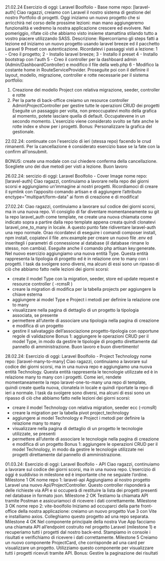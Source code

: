 21.02.24
Esercizio di oggi: Laravel Boolfolio - Base
nome repo: [laravel-auth]
Ciao ragazzi,
creiamo con Laravel il nostro sistema di gestione del nostro Portfolio di progetti.
Oggi iniziamo un nuovo progetto che si arricchirà nel corso delle prossime lezioni: man mano aggiungeremo funzionalità e vedremo la nostra applicazione crescere ed evolvere.
Nel pomeriggio, rifate ciò che abbiamo visto insieme stamattina stilando tutto a vostro piacere utilizzando SASS.
Descrizione:
Ripercorriamo gli steps fatti a lezione ed iniziamo un nuovo progetto usando laravel breeze ed il pacchetto Laravel 9 Preset con autenticazione.
Ricordatevi i passaggi visti a lezione:
1 - Creo il progetto;
2 - Installo laravel breeze;
3 - Installo il preset
4 - Installo bootstrap con l'auth
5 - Creo il controller per la dashboard admin (Admin/DashboardController) e modifico il file della web.php
6 - Modifico la costante home in RouteServiceProvider.
Proseguite poi con il definire il layout, modello, migrazione, controller e rotte necessarie per il sistema portfolio:
1. Creazione del modello Project con relativa migrazione, seeder, controller e rotte
2. Per la parte di back-office creiamo un resource controller Admin\ProjectController per gestire tutte le operazioni CRUD dei progetti
Eseguite un passaggio per volta, non preoccupatevi molto della grafica al momento, potete lasciare quella di default. Occupatevene in un secondo momento.
L'esercizio viene considerato svolto se fate anche le rotte index e show per i progetti.
Bonus:
Personalizzare la grafica del gestionale.

22.02.24:
continuate con l'esercizio di ieri (stessa repo) facendo le crud rimanenti. Per la cancellazione è considerato esercizio base se la fate con la confirm all'onsubmit.

BONUS: create una modale con cui chiedere conferma della cancellazione. Scegliete uno dei due metodi per visti a lezione.
Buon lavoro

26.02.24:
sercizio di oggi:
Laravel Boolfolio - Cover Image
nome repo: [laravel-auth]
Ciao ragazzi, continuiamo a lavorare nella repo dei giorni scorsi e aggiungiamo un’immagine ai nostri progetti. Ricordiamoci di creare il symlink con l’apposito comando artisan e di aggiungere l’attributo enctype="multipart/form-data" ai form di creazione e di modifica!

27.02.24:
Ciao ragazzi,
continuiamo a lavorare sul codice dei giorni scorsi, ma in una nuova repo.
Vi consiglio di far diventare momentaneamente su git la repo laravel_auth come template, ne create una nuova chiamata come indicato sopra a partire dalla repo template appena creata quindi clonatevi laravel_one_to_many in locale. A questo punto fate ridiventare laravel-auth una repo normale. Orao ricordatevi di eseguire i comandi composer install, npm install, copiatevi il file .env.example per creare un nuovo file .env ed inseritegli i parametri di connessione al database (il database rimane lo stesso, non cambia). Eseguite anche il comando php artisan key:generate.
Nel nuovo esercizio aggiungiamo una nuova entità Type. Questa entità rappresenta la tipologia di progetto ed è in relazione one to many con i progetti.
I task da svolgere sono diversi, ma alcuni di essi sono un ripasso di ciò che abbiamo fatto nelle lezioni dei giorni scorsi:
- create il model Type con la migration, seeder, store ed update request e resource controller ( -rcmsR )
- creare la migration di modifica per la tabella projects per aggiungere la chiave esterna
- aggiungere ai model Type e Project i metodi per definire la relazione one to many
- visualizzare nella pagina di dettaglio di un progetto la tipologia associata, se presente
- permettere all’utente di associare una tipologia nella pagina di creazione e modifica di un progetto
- gestire il salvataggio dell’associazione progetto-tipologia con opportune regole di validazione
Bonus 1:
aggiungere le operazioni CRUD per il model Type, in modo da gestire le tipologie di progetto direttamente dal pannello di amministrazione.
Buon lavoro e buon divertimento!

28.02.24:
Esercizio di oggi: Laravel Boolfolio - Project Technology
nome repo: [laravel-many-to-many]
Ciao ragazzi,
continuiamo a lavorare sul codice dei giorni scorsi, ma in una nuova repo e aggiungiamo una nuova entità Technology. Questa entità rappresenta le tecnologie utilizzate ed è in relazione many to many con i progetti.
Come ieri, rendete momentaneamente la repo laravel-one-to-many una repo di template, quindi create quella nuova, clonatela in locale e quindi riportate la repo di ieri a normale.
I task da svolgere sono diversi, ma alcuni di essi sono un ripasso di ciò che abbiamo fatto nelle lezioni dei giorni scorsi:
- creare il model Technology con relativa  migration, seeder ecc (-rcmsR)
- creare la migration per la tabella pivot project_technology
- aggiungere ai model Technology e Project i metodi per definire la relazione many to many
- visualizzare nella pagina di dettaglio di un progetto le tecnologie utilizzate, se presenti
- permettere all’utente di associare le tecnologie nella pagina di creazione e modifica di un progetto
Bonus 1:
aggiungere le operazioni CRUD per il model Technology, in modo da gestire le tecnologie utilizzate nei progetti direttamente dal pannello di amministrazione.

01.03.24:
Esercizio di oggi: Laravel Boolfolio - API
Ciao ragazzi,
continuiamo a lavorare sul codice dei giorni scorsi, ma in una nuova repo.
L’esercizio di oggi è suddiviso in milestone ed è importante che ne seguiate l’ordine.
Milestone 1 OK
nome repo 1: laravel-api
Aggiungiamo al nostro progetto Laravel una nuovo Api/ProjectController. Questo controller risponderà a delle richieste via API e si occuperà di restituire la lista dei progetti presenti nel database in formato json.
Milestone 2 OK
Testiamo la chiamata API tramite Postman e assicuriamoci di ricevere i dati correttamente.
Milestone 3 OK
nome repo 2: vite-boolfolio
Iniziamo ad occuparci della parte front-office della nostra applicazione: creiamo un nuovo progetto Vue 3 con Vite e installiamo axios.
Colleghiamo questo progetto ad una repo separata.
Milestone 4 OK
Nel componente principale della nostra Vue App facciamo una chiamata API all’endpoint costruito nel progetto Laravel (milestone 1) e recuperiamo tutti i progetti dal nostro back-end.
Stampiamo in console i risultati e verifichiamo di ricevere i dati correttamente.
Milestone 5
Creiamo un nuovo componente ProjectCard, che corrisponde ad una card per visualizzare un progetto. Utilizziamo questo componente per visualizzare tutti i progetti ricevuti tramite API.
Bonus:
Gestire la paginazione dei risultati
